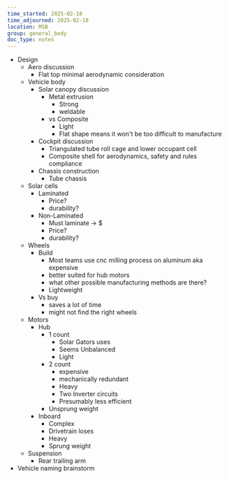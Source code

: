 ```yaml
---
time_started: 2025-02-18
time_adjourned: 2025-02-18
location: MSB
group: general_body
doc_type: notes
---
```


- Design
	- Aero discussion
		- Flat top minimal aerodynamic consideration
	- Vehicle body
		- Solar canopy discussion
			- Metal extrusion
				- Strong
				- weldable
			- vs Composite
				- Light
				- Flat shape means it won't be too difficult to manufacture
		- Cockpit discussion
			- Triangulated tube roll cage and lower occupant cell
			- Composite shell for aerodynamics, safety and rules compliance
		- Chassis construction
			- Tube chassis
	- Solar cells
		- Laminated
			- Price?
			- durability?
		- Non-Laminated
			- Must laminate -> $
			- Price?
			- durability?
	- Wheels
		- Build
			- Most teams use cnc milling process on aluminum
			  aka expensive
			- better suited for hub motors
			- what other possible manufacturing methods are there?
			- Lightweight
		- Vs buy
			- saves a lot of time
			- might not find the right wheels
	- Motors
		- Hub
			- 1 count
				- Solar Gators uses
				- Seems Unbalanced
				- Light
			- 2 count
				- expensive
				- mechanically redundant
				- Heavy
				- Two Inverter circuits
				- Presumably less efficient
			- Unsprung weight
		- Inboard
			- Complex
			- Drivetrain loses
			- Heavy
			- Sprung weight
	- Suspension
		- Rear trailing arm
- Vehicle naming brainstorm
